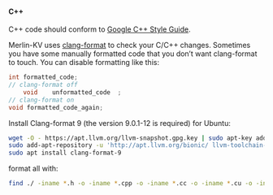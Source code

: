 #### C++
C++ code should conform to [Google C++ Style Guide](https://google.github.io/styleguide/cppguide.html).

Merlin-KV uses [clang-format](https://clang.llvm.org/docs/ClangFormat.html)
to check your C/C++ changes. Sometimes you have some manually formatted
code that you don’t want clang-format to touch.
You can disable formatting like this:

```cpp
int formatted_code;
// clang-format off
    void    unformatted_code  ;
// clang-format on
void formatted_code_again;
```

Install Clang-format 9 (the version 9.0.1-12 is required) for Ubuntu:

```bash
wget -O - https://apt.llvm.org/llvm-snapshot.gpg.key | sudo apt-key add - 
sudo add-apt-repository -u 'http://apt.llvm.org/bionic/ llvm-toolchain-bionic-9 main'
sudo apt install clang-format-9
```

format all with:
```bash
find ./ -iname *.h -o -iname *.cpp -o -iname *.cc -o -iname *.cu -o -iname *.cuh | xargs clang-format-9 -i --style=file
```
